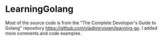 # LearningGolang
Most of the source code is from the "The Complete Developer's Guide to Golang" repository  https://github.com/vladimirvivien/learning-go. I added more comments and code examples.
